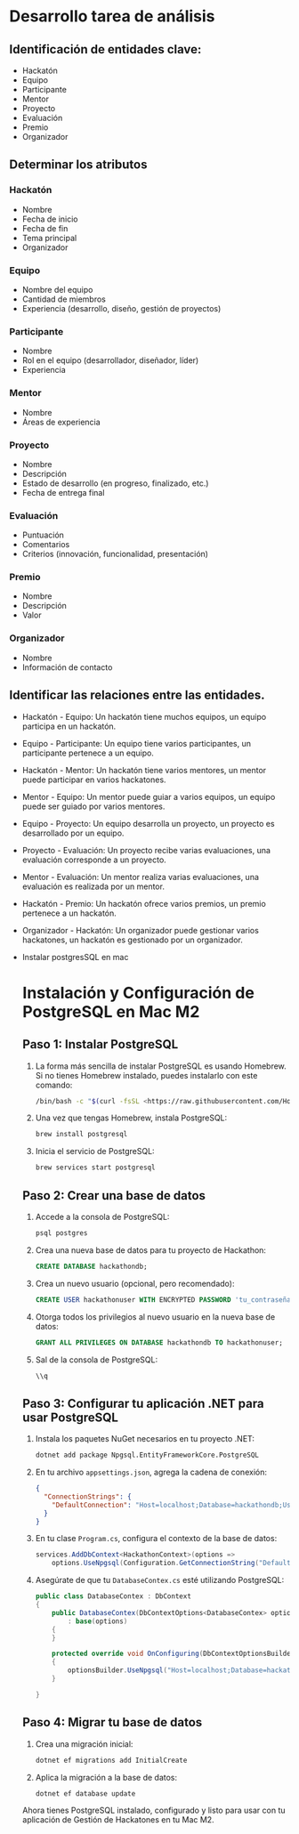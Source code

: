 # Desarrollo tarea de análisis

## Identificación de entidades clave:

- Hackatón
- Equipo
- Participante
- Mentor
- Proyecto
- Evaluación
- Premio
- Organizador

## **Determinar los atributos**

### Hackatón

- Nombre
- Fecha de inicio
- Fecha de fin
- Tema principal
- Organizador

### Equipo

- Nombre del equipo
- Cantidad de miembros
- Experiencia (desarrollo, diseño, gestión de proyectos)

### Participante

- Nombre
- Rol en el equipo (desarrollador, diseñador, líder)
- Experiencia

### Mentor

- Nombre
- Áreas de experiencia

### Proyecto

- Nombre
- Descripción
- Estado de desarrollo (en progreso, finalizado, etc.)
- Fecha de entrega final

### Evaluación

- Puntuación
- Comentarios
- Criterios (innovación, funcionalidad, presentación)

### Premio

- Nombre
- Descripción
- Valor

### Organizador

- Nombre
- Información de contacto

## **Identificar las relaciones entre las entidades**.

- Hackatón - Equipo: Un hackatón tiene muchos equipos, un equipo participa en un hackatón.
- Equipo - Participante: Un equipo tiene varios participantes, un participante pertenece a un equipo.
- Hackatón - Mentor: Un hackatón tiene varios mentores, un mentor puede participar en varios hackatones.
- Mentor - Equipo: Un mentor puede guiar a varios equipos, un equipo puede ser guiado por varios mentores.
- Equipo - Proyecto: Un equipo desarrolla un proyecto, un proyecto es desarrollado por un equipo.
- Proyecto - Evaluación: Un proyecto recibe varias evaluaciones, una evaluación corresponde a un proyecto.
- Mentor - Evaluación: Un mentor realiza varias evaluaciones, una evaluación es realizada por un mentor.
- Hackatón - Premio: Un hackatón ofrece varios premios, un premio pertenece a un hackatón.
- Organizador - Hackatón: Un organizador puede gestionar varios hackatones, un hackatón es gestionado por un organizador.
- Instalar postgresSQL en mac
    
    # Instalación y Configuración de PostgreSQL en Mac M2
    
    ## Paso 1: Instalar PostgreSQL
    
    1. La forma más sencilla de instalar PostgreSQL es usando Homebrew. Si no tienes Homebrew instalado, puedes instalarlo con este comando:
        
        ```bash
        /bin/bash -c "$(curl -fsSL <https://raw.githubusercontent.com/Homebrew/install/HEAD/install.sh>)"
        
        ```
        
    2. Una vez que tengas Homebrew, instala PostgreSQL:
        
        ```bash
        brew install postgresql
        
        ```
        
    3. Inicia el servicio de PostgreSQL:
        
        ```bash
        brew services start postgresql
        
        ```
        
    
    ## Paso 2: Crear una base de datos
    
    1. Accede a la consola de PostgreSQL:
        
        ```bash
        psql postgres
        
        ```
        
    2. Crea una nueva base de datos para tu proyecto de Hackathon:
        
        ```sql
        CREATE DATABASE hackathondb;
        
        ```
        
    3. Crea un nuevo usuario (opcional, pero recomendado):
        
        ```sql
        CREATE USER hackathonuser WITH ENCRYPTED PASSWORD 'tu_contraseña_segura';
        
        ```
        
    4. Otorga todos los privilegios al nuevo usuario en la nueva base de datos:
        
        ```sql
        GRANT ALL PRIVILEGES ON DATABASE hackathondb TO hackathonuser;
        
        ```
        
    5. Sal de la consola de PostgreSQL:
        
        ```sql
        \\q
        
        ```
        
    
    ## Paso 3: Configurar tu aplicación .NET para usar PostgreSQL
    
    1. Instala los paquetes NuGet necesarios en tu proyecto .NET:
        
        ```bash
        dotnet add package Npgsql.EntityFrameworkCore.PostgreSQL
        
        ```
        
    2. En tu archivo `appsettings.json`, agrega la cadena de conexión:
        
        ```json
        {
          "ConnectionStrings": {
            "DefaultConnection": "Host=localhost;Database=hackathondb;Username=hackathonuser;Password=tu_contraseña_segura"
          }
        }
        
        ```
        
    3. En tu clase `Program.cs`, configura el contexto de la base de datos:
        
        ```csharp
        services.AddDbContext<HackathonContext>(options =>
            options.UseNpgsql(Configuration.GetConnectionString("DefaultConnection")));
        
        ```
        
    4. Asegúrate de que tu `DatabaseContex.cs` esté utilizando PostgreSQL:
        
        ```csharp
        public class DatabaseContex : DbContext
        {
            public DatabaseContex(DbContextOptions<DatabaseContex> options)
                : base(options)
            {
            }
        
            protected override void OnConfiguring(DbContextOptionsBuilder optionsBuilder)
            {
                optionsBuilder.UseNpgsql("Host=localhost;Database=hackathondb;Username=hackathonuser;Password=tu_contraseña_segura");
            }
        
        }
        
        ```
        
    
    ## Paso 4: Migrar tu base de datos
    
    1. Crea una migración inicial:
        
        ```bash
        dotnet ef migrations add InitialCreate
        
        ```
        
    2. Aplica la migración a la base de datos:
        
        ```bash
        dotnet ef database update
        
        ```
        
    
    Ahora tienes PostgreSQL instalado, configurado y listo para usar con tu aplicación de Gestión de Hackatones en tu Mac M2.
